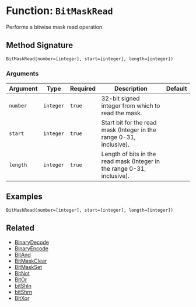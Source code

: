 [comment]: # (Note: This documentation is generated dynamically in the build process.  To modify the contents, change the javadoc on the _invoke method of the BIF class)

# Function: `BitMaskRead`

Performs a bitwise mask read operation.

## Method Signature
```
BitMaskRead(number=[integer], start=[integer], length=[integer])
```
### Arguments

| Argument | Type | Required | Description | Default |
|----------|------|----------|-------------|---------|
| `number` | `integer` | `true` | 32-bit signed integer from which to read the mask. |  |
| `start` | `integer` | `true` | Start bit for the read mask (Integer in the range 0-31, inclusive). |  |
| `length` | `integer` | `true` | Length of bits in the read mask (Integer in the range 0-31, inclusive). |  |

## Examples

```
BitMaskRead(number=[integer], start=[integer], length=[integer])
```

## Related
  * [BinaryDecode](./BinaryDecode.md)
  * [BinaryEncode](./BinaryEncode.md)
  * [BitAnd](./BitAnd.md)
  * [BitMaskClear](./BitMaskClear.md)
  * [BitMaskSet](./BitMaskSet.md)
  * [BitNot](./BitNot.md)
  * [BitOr](./BitOr.md)
  * [bitShln](./bitShln.md)
  * [bitShrn](./bitShrn.md)
  * [BitXor](./BitXor.md)
